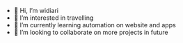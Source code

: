 - 👋 Hi, I’m widiari
- 👀 I’m interested in travelling
- 🌱 I’m currently learning automation on website and apps
- 💞️ I’m looking to collaborate on more projects in future


<!---
weed0605/weed0605 is a ✨ special ✨ repository because its `README.md` (this file) appears on your GitHub profile.
You can click the Preview link to take a look at your changes.
--->
